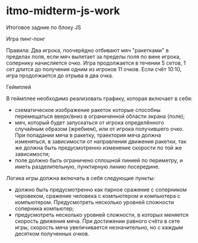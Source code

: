 # itmo-midterm-js-work
Итоговое задние по блоку JS

Игра пинг-понг

Правила:
Два игрока, поочерёдно отбивают мяч "ракетками" в пределах поля, если мяч вылетает за пределы поля по вине игрока, сопернику начисляется очко.
Игра продолжается в течении 5 сетов, 1 сет длится до получения одним из игроков 11 очков. Если счёт 10:10, игра продолжается до отрыва в два очка.

Геймплей

В геймплее необходимо реализовать графику, которая включает в себя:
- схематическое изображение ракеток которые способны перемещаться вверх/вниз в ограниченной области экрана (поле);
- мяч, который будет запускаться от игрока определённого случайным образом (жребием), или от игрока получившего очко. При попадании мяча в ракетку, траектория мяча должна изменяться, в зависимости от направления движения ракетки, так же должна быть предусмотренно изменение скорости по той же зависимости;
- поле должно быть ограничено сплошной линией по периметру, и иметь разделительную, пунктирную линию посередине.

Логика игры должна включать в себя следующие пункты:
- должно быть предусмотренно как парное сражение с соперником черовеком, сражение человека с компьютером и компьютера с компьютером. Предусмотреть несколько уровней сложности соперника компьютер;
- предусмотреть несколько уровней сложности, в которых меняется скорость движения мяча. При достижении равного счёта в сете игры, скорость мяча увеличивается незначительно, но с каждым десятком полученных очков.
